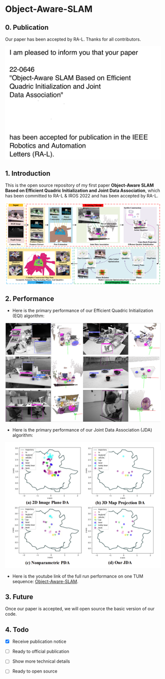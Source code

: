 # Object-Aware-SLAM

## 0. Publication

Our paper has been accepted by RA-L. Thanks for all contributors.

![](https://github.com/caobugai12138/Object-Aware-SLAM/blob/main/images/publication.png?raw=true)

## 1. Introduction

This is the open source repository of my first paper **Object-Aware  SLAM  Based  on  Efficient  Quadric  Initialization  and Joint  Data  Association**, which has been committed to RA-L &amp; IROS 2022 and has been accepted by RA-L.

![](https://github.com/caobugai12138/Object-Aware-SLAM/blob/main/images/system.png?raw=true)

## 2. Performance

- Here is the primary performance of our Efficient  Quadric  Initialization (EQI) algorithm:

![perfomance](https://github.com/caobugai12138/Object-Aware-SLAM/blob/main/images/performance.png?raw=true)

- Here is the primary performance of our Joint  Data  Association (JDA) algorithm:

![](https://github.com/caobugai12138/Object-Aware-SLAM/blob/main/images/DataAssociation.png?raw=true)

- Here is the youtube link of the  full run performance on one TUM sequence: [Object-Aware-SLAM](https://youtu.be/Ng6E-lpqJ6E).

## 3. Future

Once our paper is accepted, we will open source the basic version of our code.

## 4. Todo

- [x] Receive publication notice
- [ ] Ready to official publication
- [ ] Show more technical details
- [ ] Ready to open source





